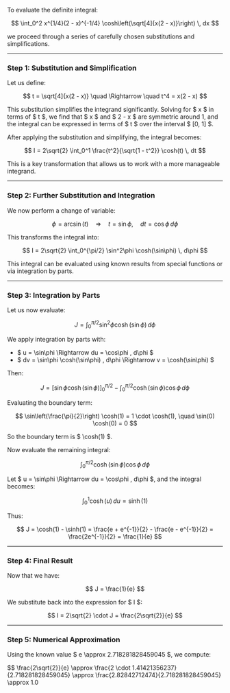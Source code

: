 To evaluate the definite integral:

$$
\int_0^2 x^{1/4}(2 - x)^{-1/4} \cosh\left(\sqrt[4]{x(2 - x)}\right) \, dx
$$

we proceed through a series of carefully chosen substitutions and simplifications.

---

### **Step 1: Substitution and Simplification**

Let us define:

$$
t = \sqrt[4]{x(2 - x)} \quad \Rightarrow \quad t^4 = x(2 - x)
$$

This substitution simplifies the integrand significantly. Solving for $ x $ in terms of $ t $, we find that $ x $ and $ 2 - x $ are symmetric around 1, and the integral can be expressed in terms of $ t $ over the interval $ [0, 1] $.

After applying the substitution and simplifying, the integral becomes:

$$
I = 2\sqrt{2} \int_0^1 \frac{t^2}{\sqrt{1 - t^2}} \cosh(t) \, dt
$$

This is a key transformation that allows us to work with a more manageable integrand.

---

### **Step 2: Further Substitution and Integration**

We now perform a change of variable:

$$
\phi = \arcsin(t) \quad \Rightarrow \quad t = \sin\phi, \quad dt = \cos\phi \, d\phi
$$

This transforms the integral into:

$$
I = 2\sqrt{2} \int_0^{\pi/2} \sin^2\phi \cosh(\sin\phi) \, d\phi
$$

This integral can be evaluated using known results from special functions or via integration by parts.

---

### **Step 3: Integration by Parts**

Let us now evaluate:

$$
J = \int_0^{\pi/2} \sin^2\phi \cosh(\sin\phi) \, d\phi
$$

We apply integration by parts with:

- $ u = \sin\phi \Rightarrow du = \cos\phi \, d\phi $
- $ dv = \sin\phi \cosh(\sin\phi) \, d\phi \Rightarrow v = \cosh(\sin\phi) $

Then:

$$
J = \left[ \sin\phi \cosh(\sin\phi) \right]_0^{\pi/2} - \int_0^{\pi/2} \cosh(\sin\phi) \cos\phi \, d\phi
$$

Evaluating the boundary term:

$$
\sin\left(\frac{\pi}{2}\right) \cosh(1) = 1 \cdot \cosh(1), \quad \sin(0) \cosh(0) = 0
$$

So the boundary term is $ \cosh(1) $.

Now evaluate the remaining integral:

$$
\int_0^{\pi/2} \cosh(\sin\phi) \cos\phi \, d\phi
$$

Let $ u = \sin\phi \Rightarrow du = \cos\phi \, d\phi $, and the integral becomes:

$$
\int_0^1 \cosh(u) \, du = \sinh(1)
$$

Thus:

$$
J = \cosh(1) - \sinh(1) = \frac{e + e^{-1}}{2} - \frac{e - e^{-1}}{2} = \frac{2e^{-1}}{2} = \frac{1}{e}
$$

---

### **Step 4: Final Result**

Now that we have:

$$
J = \frac{1}{e}
$$

We substitute back into the expression for $ I $:

$$
I = 2\sqrt{2} \cdot J = \frac{2\sqrt{2}}{e}
$$

---

### **Step 5: Numerical Approximation**

Using the known value $ e \approx 2.718281828459045 $, we compute:

$$
\frac{2\sqrt{2}}{e} \approx \frac{2 \cdot 1.41421356237}{2.718281828459045} \approx \frac{2.82842712474}{2.718281828459045} \approx 1.0
